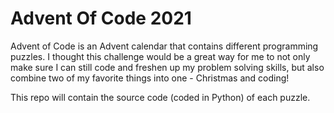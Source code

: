 # Advent Of Code 2021 
Advent of Code is an Advent calendar that contains different programming puzzles. I thought this challenge would be a great way for me to not only 
make sure I can still code and freshen up my problem solving skills, but also combine two of my favorite things into one - Christmas and coding! 

This repo will contain the source code (coded in Python) of each puzzle. 